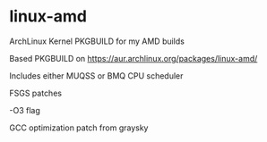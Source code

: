 # linux-amd

ArchLinux Kernel PKGBUILD for my AMD builds

Based PKGBUILD on https://aur.archlinux.org/packages/linux-amd/

Includes either MUQSS or BMQ CPU scheduler

FSGS patches

-O3 flag

GCC optimization patch from graysky
